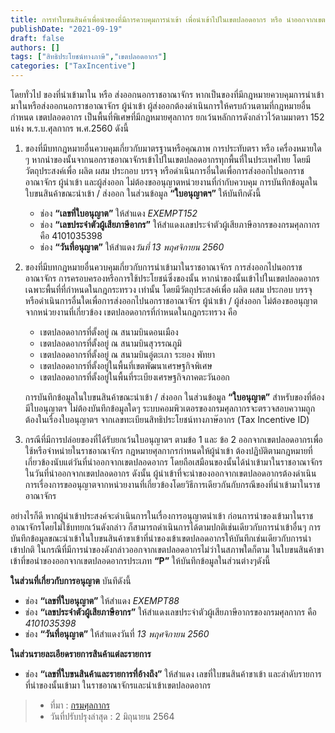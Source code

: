 ```yaml
---
title: การทำใบขนสินค้าเพื่อนำของที่มีการควบคุมการนำเข้า เพื่อนำเข้าไปในเขตปลอดอากร หรือ นำออกจากเขตปลอดอากร ต้องปฏิบัติพิธีการศุลกากรที่เกี่ยวกับเรื่องการอนุญาต อย่างไร
publishDate: "2021-09-19"
draft: false
authors: []
tags: ["สิทธิประโยชน์ทางภาษี","เขตปลอดอากร"]
categories: ["TaxIncentive"]
---
```


โดยทั่วไป ของที่นำเข้ามาใน หรือ ส่งออกนอกราชอาณาจักร หากเป็นของที่มีกฎหมายควบคุมการนำเข้ามาในหรือส่งออกนอกราชอาณาจักร ผู้นำเข้า ผู้ส่งออกต้องดำเนินการให้ครบถ้วนตามที่กฎหมายอื่นกำหนด เขตปลอดอากร เป็นพื้นที่พิเศษที่มีกฎหมายศุลกากร ยกเว้นหลักการดังกล่าวไว้ตามมาตรา 152 แห่ง พ.ร.บ.ศุลกากร พ.ศ.2560  ดังนี้

1. ของที่มีบทกฎหมายอื่นควบคุมเกี่ยวกับมาตรฐานหรือคุณภาพ  การประทับตรา หรือ เครื่องหมายใด ๆ  หากนำของนั้นจากนอกราชอาณาจักรเข้าไปในเขตปลอดอากรทุกพื้นที่ในประเทศไทย  โดยมีวัตถุประสงค์เพื่อ ผลิต ผสม ประกอบ บรรจุ หรือดำเนินการอื่นใดเพื่อการส่งออกไปนอกราชอาณาจักร  ผู้นำเข้า และผู้ส่งออก ไม่ต้องขออนุญาตหน่วยงานที่กำกับควบคุม การบันทึกข้อมูลในใบขนสินค้าขณะนำเข้า / ส่งออก ในส่วนข้อมูล **“ใบอนุญาตฯ”** ให้บันทึกดังนี้
   - ช่อง **“เลขที่ใบอนุญาต”**  ให้สำแดง *EXEMPT152* 
   - ช่อง **“เลขประจำตัวผู้เสียภาษีอากร”** ให้สำแดงเลขประจำตัวผู้เสียภาษีอากรของกรมศุลกากร  คือ 4101035398
   - ช่อง **“วันที่อนุญาต”**   ให้สำแดง*วันที่ 13 พฤศจิกายน 2560*  

2. ของที่มีบทกฎหมายอื่นควบคุมเกี่ยวกับการนำเข้ามาในราชอาณาจักร  การส่งออกไปนอกราชอาณาจักร  การครอบครองหรือการใช้ประโยชน์ซึ่งของนั้น  หากนำของนั้นเข้าไปในเขตปลอดอากรเฉพาะพื้นที่ที่กำหนดในกฎกระทรวง เท่านั้น   โดยมีวัตถุประสงค์เพื่อ ผลิต ผสม ประกอบ บรรจุ หรือดำเนินการอื่นใดเพื่อการส่งออกไปนอกราชอาณาจักร ผู้นำเข้า / ผู้ส่งออก ไม่ต้องขออนุญาตจากหน่วยงานที่เกี่ยวข้อง เขตปลอดอากรที่กำหนดในกฎกระทรวง คือ  
   - เขตปลอดอากรที่ตั้งอยู่ ณ สนามบินดอนเมือง
   - เขตปลอดอากรที่ตั้งอยู่ ณ สนามบินสุวรรณภูมิ
   - เขตปลอดอากรที่ตั้งอยู่ ณ สนามบินอู่ตะเภา ระยอง พัทยา
   - เขตปลอดอากรที่ตั้งอยู่ในพื้นที่เขตพัฒนาเศรษฐกิจพิเศษ
   - เขตปลอดอากรที่ตั้งอยู่ในพื้นที่ระเบียงเศรษฐกิจภาคตะวันออก

    การบันทึกข้อมูลในใบขนสินค้าขณะนำเข้า / ส่งออก ในส่วนข้อมูล **“ใบอนุญาต”** สำหรับของที่ต้องมีใบอนุญาตฯ  ไม่ต้องบันทึกข้อมูลใดๆ  ระบบคอมพิวเตอรของกรมศุลกากรจะตรวจสอบความถูกต้องในเรื่องใบอนุญาตฯ จากเลขทะเบียนสิทธิประโยชน์ทางภาษ๊อากร (Tax Incentive ID)

3. กรณีที่มีการปล่อยของที่ได้รับยกเว้นใบอนุญาตฯ ตามข้อ 1 และ ข้อ 2 ออกจากเขตปลอดอากรเพื่อใช้หรือจำหน่ายในราชอาณาจักร กฎหมายศุลกากรกำหนดให้ผู้นำเข้า ต้องปฏิบัติตามกฎหมายที่เกี่ยวข้องนับแต่วันที่นำออกจากเขตปลอดอากร โดยถือเสมือนของนั้นได้นำเข้ามาในราชอาณาจักรในวันที่นำออกจากเขตปลอดอากร ดังนั้น ผู้นำเข้าที่จะนำของออกจากเขตปลอดอากรต้องดำเนินการเรื่องการขออนุญาตจากหน่วยงานที่เกี่ยวข้องโดยวิธีการเดียวกันกับกรณีของที่นำเข้ามาในราชอาณาจักร 

อย่างไรก็ดี  หากผู้นำเข้าประสงค์จะดำเนินการในเรื่องการอนุญาตนำเข้า ก่อนการนำของเข้ามาในราชอาณาจักรโดยไม่ใช้บทยกเว้นดังกล่าว  ก็สามารถดำเนินการได้ตามปกติเช่นเดียวกับการนำเข้าอื่นๆ    การบันทึกข้อมูลขณะนำเข้าในใบขนสินค้าขาเข้าที่นำของเข้าเขตปลอดอากรให้บันทึกเช่นเดียวกับการนำเข้าปกติ  ในกรณีที่มีการนำของดังกล่าวออกจากเขตปลอดอากรไม่ว่าในสภาพใดก็ตาม ในใบขนสินค้าขาเข้าที่ขอนำของออกจากเขตปลอดอากรประเภท **“P”**  ให้บันทึกข้อมูลในส่วนต่างๆดังนี้  

**ในส่วนที่เกี่ยวกับการอนุญาต**   บันทึดังนี้

- ช่อง **“เลขที่ใบอนุญาต”** ให้สำแดง *EXEMPT88*    
- ช่อง **“เลขประจำตัวผู้เสียภาษีอากร”** ให้สำแดงเลขประจำตัวผู้เสียภาษีอากรของกรมศุลกากร  คือ *4101035398*
- ช่อง **“วันที่อนุญาต”** ให้สำแดงวันที่ *13 พฤศจิกายน 2560*

**ในส่วนรายละเอียดรายการสินค้าแต่ละรายการ** 
    
- ช่อง **“เลขที่ใบขนสินค้าและรายการที่อ้างถึง”** ให้สำแดง เลขที่ใบขนสินค้าขาเข้า และลำดับรายการที่นำของนั้นเข้ามา ในราชอาณาจักรและนำเข้าเขตปลอดอากร

>- ที่มา : [กรมศุลกากร](http://www.customs.go.th/cont_strc_faq.php?lang=th&top_menu=menu_homepage&left_menu=menu_center_004&ini_menu=&current_id=14232832404e505f4b464b4a464a4f)
>- วันที่ปรับปรุงล่าสุด : 2 มิถุนายน 2564